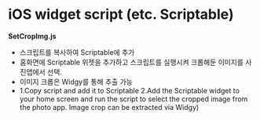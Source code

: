 # iOS widget script (etc. Scriptable)
**SetCropImg.js**

- 스크립트를 복사하여 Scriptable에 추가
- 홈화면에 Scriptable 위젯을 추가하고 스크립트를 실행시켜 크롭해둔 이미지를 사진앱에서 선택.
- 이미지 크롭은 Widgy를 통해 추출 가능
- 1.Copy script and add it to Scriptable
  2.Add the Scriptable widget to your home screen and run the script to select the cropped image from the photo app.  Image crop can be extracted via Widgy)

